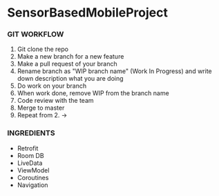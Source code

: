 # SensorBasedMobileProject

### GIT WORKFLOW

1. Git clone the repo
2. Make a new branch for a new feature
3. Make a pull request of your branch
4. Rename branch as "WIP branch name" (Work In Progress) and write down description what you are doing
5. Do work on your branch
6. When work done, remove WIP from the branch name
7. Code review with the team
8. Merge to master
9. Repeat from 2. ->

### INGREDIENTS

- Retrofit
- Room DB
- LiveData
- ViewModel
- Coroutines
- Navigation
